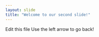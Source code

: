 ```yaml
---
layout: slide
title: "Welcome to our second slide!"
---
```

Edit this file
Use the left arrow to go back!
